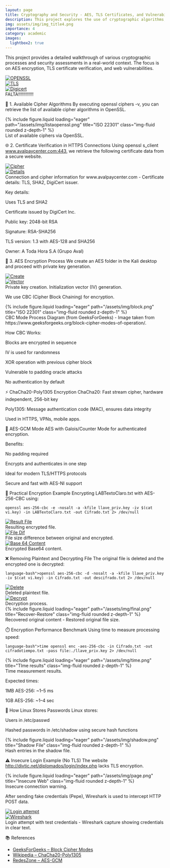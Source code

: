 ```yaml
---
layout: page
title: Cryptography and Security - AES, TLS Certificates, and Vulnerability Assessment
description: This project explores the use of cryptographic algorithms, focusing on AES encryption, TLS certificate verification, and the vulnerabilities that arise from insecure data transmission. It includes a step-by-step guide on AES encryption, certification checks, and web security analysis.
img: assets/img/img_title4.png
importance: 4
category: academic
images:
  lightbox2: true
---
```



This project provides a detailed walkthrough of various cryptographic processes and security assessments in a real-world context. The focus is on AES encryption, TLS certificate verification, and web vulnerabilities.

<div class="row text-center">
  <div class="col-sm mt-3 mt-md-0">
    <a href="/assets/img/open.png" data-lightbox="standards" data-title="OPENSSL">
      <img src="/assets/img/open.png" alt="OPENSSL" class="img-fluid rounded z-depth-1" />
    </a>
  </div>
  <div class="col-sm mt-3 mt-md-0">
    <a href="/assets/img/tls.png" data-lightbox="standards" data-title="TLS">
      <img src="/assets/img/tls.png" alt="TLS" class="img-fluid rounded z-depth-1" />
    </a>
  </div>
  <div class="col-sm mt-3 mt-md-0">
    <a href="/assets/img/digi.png" data-lightbox="standards" data-title="Digicert">
      <img src="/assets/img/digi.png" alt="Digicert" class="img-fluid rounded z-depth-1" />
    </a>
  </div>
</div>

<div class="caption">
    FALTA!!!!!!!!!!!!
</div>

🔐 1. Available Cipher Algorithms
By executing openssl ciphers -v, you can retrieve the list of available cipher algorithms in OpenSSL.

<div class="row mt-4">
    <div class="col-sm mt-3 mt-md-0">
        {% include figure.liquid loading="eager" path="/assets/img/listaopenssl.png" title="ISO 22301" class="img-fluid rounded z-depth-1" %}
    </div>
</div>
<div class="caption">
   List of available ciphers via OpenSSL.
</div>



🌐 2. Certificate Verification in HTTPS Connections
Using openssl s_client www.avalpaycenter.com:443, we retrieve the following certificate data from a secure website.

<div class="row mt-4 text-center">
  <div class="col-sm-8 mx-auto mt-3 mt-md-0">
    <a href="/assets/img/cipher.png" data-lightbox="standards2" data-title="Cipher">
      <img src="/assets/img/cipher.png" alt="Cipher" class="img-fluid rounded z-depth-1" />
    </a>
  </div>
</div>

<div class="row mt-4 text-center">
  <div class="col-sm-8 mx-auto mt-3 mt-md-0">
    <a href="/assets/img/details.png" data-lightbox="standards2" data-title="Details">
      <img src="/assets/img/details.png" alt="Details" class="img-fluid rounded z-depth-1" />
    </a>
  </div>
</div>

<div class="caption">
   Connection and cipher information for www.avalpaycenter.com - Certificate details: TLS, SHA2, DigiCert issuer.
</div>

Key details:

Uses TLS and SHA2

Certificate issued by DigiCert Inc.

Public key: 2048-bit RSA

Signature: RSA-SHA256

TLS version: 1.3 with AES-128 and SHA256

Owner: A Toda Hora S.A (Grupo Aval)

📁 3. AES Encryption Process
We create an AES folder in the Kali desktop and proceed with private key generation.

<div class="row mt-4 text-center">
  <div class="col-sm-8 mx-auto mt-3 mt-md-0">
    <a href="/assets/img/createaes.png" data-lightbox="standards3" data-title="Create">
      <img src="/assets/img/createaes.png" alt="Create" class="img-fluid rounded z-depth-1" />
    </a>
  </div>
</div>

<div class="row mt-4 text-center">
  <div class="col-sm-8 mx-auto mt-3 mt-md-0">
    <a href="/assets/img/initaes.png" data-lightbox="standards3" data-title="Vector">
      <img src="/assets/img/initaes.png" alt="Vector" class="img-fluid rounded z-depth-1" />
    </a>
  </div>
</div>
<div class="caption">
   Private key creation.
   Initialization vector (IV) generation.
</div>

We use CBC (Cipher Block Chaining) for encryption.

<div class="row mt-4">
    <div class="col-sm mt-3 mt-md-0">
        {% include figure.liquid loading="eager" path="/assets/img/block.png" title="ISO 22301" class="img-fluid rounded z-depth-1" %}
    </div>
</div>
<div class="caption">
   CBC Mode Process Diagram (from GeeksForGeeks) - Image taken from https://www.geeksforgeeks.org/block-cipher-modes-of-operation/.
</div>

How CBC Works:

Blocks are encrypted in sequence

IV is used for randomness

XOR operation with previous cipher block

Vulnerable to padding oracle attacks

No authentication by default

⚡ ChaCha20-Poly1305 Encryption
ChaCha20: Fast stream cipher, hardware independent, 256-bit key

Poly1305: Message authentication code (MAC), ensures data integrity

Used in HTTPS, VPNs, mobile apps.

🔄 AES-GCM Mode
AES with Galois/Counter Mode for authenticated encryption.

Benefits:

No padding required

Encrypts and authenticates in one step

Ideal for modern TLS/HTTPS protocols

Secure and fast with AES-NI support

📂 Practical Encryption Example
Encrypting LABTextoClaro.txt with AES-256-CBC using:

<div class="row justify-content-sm-center">
  <div class="col-sm-10 mt-3 mt-md-0">
    <pre class="bg-dark text-white p-3 rounded">
<code class="language-bash">openssl aes-256-cbc -e -nosalt -a -kfile llave_priv.key -iv $(cat vi.key) -in LABTextoClaro.txt -out Cifrado.txt 2&gt; /dev/null</code>
</pre>
  </div>
</div>


<div class="row text-center">
  <div class="col-sm mt-3 mt-md-0">
    <a href="/assets/img/result.png" data-lightbox="standards4" data-title="Result File">
      <img src="/assets/img/result.png" alt="Result File" class="img-fluid rounded z-depth-1" />
    </a>
    <div class="caption mt-2">
      Resulting encrypted file.
    </div>
  </div>
  <div class="col-sm mt-3 mt-md-0">
    <a href="/assets/img/dif.png" data-lightbox="standards4" data-title="File Dif">
      <img src="/assets/img/dif.png" alt="File Dif" class="img-fluid rounded z-depth-1" />
    </a>
    <div class="caption mt-2">
      File size difference between original and encrypted.
    </div>
  </div>
  <div class="col-sm mt-3 mt-md-0">
    <a href="/assets/img/base64.png" data-lightbox="standards4" data-title="Base 64 Content">
      <img src="/assets/img/base64.png" alt="Base 64 Content" class="img-fluid rounded z-depth-1" />
    </a>
    <div class="caption mt-2">
      Encrypted Base64 content.
    </div>
  </div>
</div>

❌ Removing Plaintext and Decrypting File
The original file is deleted and the encrypted one is decrypted:

<div class="row justify-content-sm-center">
  <div class="col-sm-10 mt-3 mt-md-0">
    <pre class="bg-dark text-white p-3 rounded">
<code class="language-bash">language-bash">openssl aes-256-cbc -d -nosalt -a -kfile llave_priv.key -iv $(cat vi.key) -in Cifrado.txt -out descifrado.txt 2&gt; /dev/null</code>
</pre>
  </div>
</div>

<div class="row mt-4 text-center">
  <div class="col-sm mt-3 mt-md-0">
    <a href="/assets/img/remove.png" data-lightbox="standards5" data-title="Delete">
      <img src="/assets/img/remove.png" alt="Delete" class="img-fluid rounded z-depth-1" />
    </a>
    <div class="caption mt-2">
      Deleted plaintext file.
    </div>
  </div>
</div>

<div class="row mt-4 text-center">
  <div class="col-sm mt-3 mt-md-0">
    <a href="/assets/img/decrypt.png" data-lightbox="standards5" data-title="Decrypt">
      <img src="/assets/img/decrypt.png" alt="Decrypt" class="img-fluid rounded z-depth-1" />
    </a>
    <div class="caption mt-2">
      Decryption process.
    </div>
  </div>
</div>

<div class="row mt-4 text-center">
  <div class="col-sm mt-3 mt-md-0">
    {% include figure.liquid loading="eager" path="/assets/img/final.png" title="Recover-Restore" class="img-fluid rounded z-depth-1" %}
    <div class="caption mt-2">
      Recovered original content - Restored original file size.
    </div>
  </div>
</div>

⏱️ Encryption Performance Benchmark
Using time to measure processing speed:

<div class="row justify-content-sm-center">
  <div class="col-sm-10 mt-3 mt-md-0">
    <pre class="bg-dark text-white p-3 rounded">
<code class="language-bash">language-bash">time openssl enc -aes-256-cbc -in Cifrado.txt -out cifradotiempo.txt -pass file:./llave_priv.key 2&gt; /dev/null</code>
</pre>
  </div>
</div>

<div class="row mt-4">
    <div class="col-sm mt-3 mt-md-0">
        {% include figure.liquid loading="eager" path="/assets/img/time.png" title="TIme results" class="img-fluid rounded z-depth-1" %}
    </div>
</div>
<div class="caption">
   Time measurement results.
</div>

Expected times:

1MB AES-256: ~1–5 ms

1GB AES-256: ~1–4 sec

🔑 How Linux Stores Passwords
Linux stores:

Users in /etc/passwd

Hashed passwords in /etc/shadow using secure hash functions

<div class="row mt-4">
    <div class="col-sm mt-3 mt-md-0">
        {% include figure.liquid loading="eager" path="/assets/img/shadow.png" title="Shadow File" class="img-fluid rounded z-depth-1" %}
    </div>
</div>
<div class="caption">
   Hash entries in the shadow file.
</div>

⚠️ Insecure Login Example (No TLS)
The website http://divtic.net/diplomados/login/index.php lacks TLS encryption.

<div class="row mt-4">
    <div class="col-sm mt-3 mt-md-0">
        {% include figure.liquid loading="eager" path="/assets/img/page.png" title="Insecure Web" class="img-fluid rounded z-depth-1" %}
    </div>
</div>
<div class="caption">
   Insecure connection warning.
</div>

After sending fake credentials (Pepe), Wireshark is used to intercept HTTP POST data.

<div class="row mt-4 text-center">
  <div class="col-sm-8 mx-auto mt-3 mt-md-0">
    <a href="/assets/img/login.png" data-lightbox="standards6" data-title="Login attempt">
      <img src="/assets/img/login.png" alt="Login attempt" class="img-fluid rounded z-depth-1" />
    </a>
  </div>
</div>

<div class="row mt-4 text-center">
  <div class="col-sm-8 mx-auto mt-3 mt-md-0">
    <a href="/assets/img/wire.png" data-lightbox="standards6" data-title="Wireshark">
      <img src="/assets/img/wire.png" alt="Wireshark" class="img-fluid rounded z-depth-1" />
    </a>
  </div>
</div>
<div class="caption">
   Login attempt with test credentials - Wireshark capture showing credentials in clear text.
</div>

📚 References
<ul>
  <li><a href="https://www.geeksforgeeks.org/block-cipher-modes-of-operation/" target="_blank">GeeksForGeeks – Block Cipher Modes</a></li>
  <li><a href="https://en.wikipedia.org/wiki/ChaCha20-Poly1305" target="_blank">Wikipedia – ChaCha20-Poly1305</a></li>
  <li><a href="https://www.redeszone.net/tutoriales/redes/aes-gcm/" target="_blank">RedesZone – AES-GCM</a></li>
</ul>

